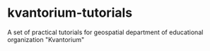 # kvantorium-tutorials
A set of practical tutorials for geospatial department of educational organization "Kvantorium"
